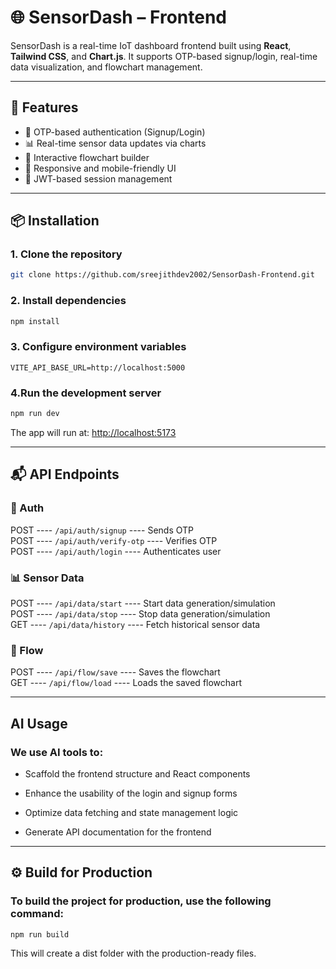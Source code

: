 # 🌐 SensorDash – Frontend

SensorDash is a real-time IoT dashboard frontend built using **React**, **Tailwind CSS**, and **Chart.js**. It supports OTP-based signup/login, real-time data visualization, and flowchart management.

---

## 🚀 Features

- 📩 OTP-based authentication (Signup/Login)
- 📊 Real-time sensor data updates via charts
- 🧠 Interactive flowchart builder
- 📱 Responsive and mobile-friendly UI
- 🔐 JWT-based session management

---

## 📦 Installation

### 1. Clone the repository

```bash
git clone https://github.com/sreejithdev2002/SensorDash-Frontend.git
```
### 2. Install dependencies

```bash
npm install
```
### 3. Configure environment variables

```
VITE_API_BASE_URL=http://localhost:5000
```
### 4.Run the development server

```bash
npm run dev
```
The app will run at: [http://localhost:5173](http://localhost:5173)

---

## 📬 API Endpoints

### 🔐 Auth

POST ---- `/api/auth/signup` ---- Sends OTP  
POST ---- `/api/auth/verify-otp` ---- Verifies OTP  
POST ---- `/api/auth/login` ---- Authenticates user

### 📊 Sensor Data

POST ---- `/api/data/start` ---- Start data generation/simulation  
POST ---- `/api/data/stop` ---- Stop data generation/simulation  
GET ---- `/api/data/history` ---- Fetch historical sensor data

### 🔁 Flow

POST ---- `/api/flow/save` ---- Saves the flowchart  
GET ---- `/api/flow/load` ---- Loads the saved flowchart

---

## AI Usage

### We use AI tools to:

- Scaffold the frontend structure and React components

- Enhance the usability of the login and signup forms

- Optimize data fetching and state management logic

- Generate API documentation for the frontend

---

## ⚙️ Build for Production

### To build the project for production, use the following command:
```
npm run build
```
This will create a dist folder with the production-ready files.